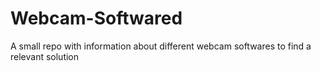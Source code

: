 # Webcam-Softwared
A small repo with information about different webcam softwares to find a relevant solution

